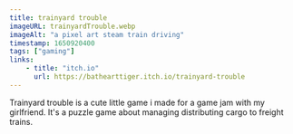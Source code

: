 ```yaml
---
title: trainyard trouble
imageURL: trainyardTrouble.webp
imageAlt: "a pixel art steam train driving"
timestamp: 1650920400
tags: ["gaming"]
links:
    - title: "itch.io"
      url: https://bathearttiger.itch.io/trainyard-trouble
---
```


Trainyard trouble is a cute little game i made for a game jam with my girlfriend. It's a puzzle game about managing distributing cargo to freight trains.
<!--more-->